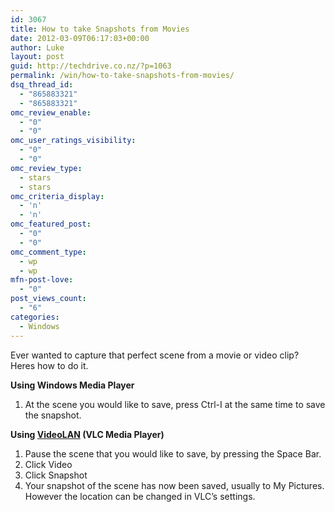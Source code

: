 ```yaml
---
id: 3067
title: How to take Snapshots from Movies
date: 2012-03-09T06:17:03+00:00
author: Luke
layout: post
guid: http://techdrive.co.nz/?p=1063
permalink: /win/how-to-take-snapshots-from-movies/
dsq_thread_id:
  - "865883321"
  - "865883321"
omc_review_enable:
  - "0"
  - "0"
omc_user_ratings_visibility:
  - "0"
  - "0"
omc_review_type:
  - stars
  - stars
omc_criteria_display:
  - 'n'
  - 'n'
omc_featured_post:
  - "0"
  - "0"
omc_comment_type:
  - wp
  - wp
mfn-post-love:
  - "0"
post_views_count:
  - "6"
categories:
  - Windows
---
```

Ever wanted to capture that perfect scene from a movie or video clip? Heres how to do it.

**Using Windows Media Player**

  1. At the scene you would like to save, press Ctrl-I at the same time to save the snapshot.

**Using <a href="http://www.videolan.org/vlc/" target="_blank">VideoLAN</a> (VLC Media Player)**

  1. Pause the scene that you would like to save, by pressing the Space Bar.
  2. Click Video
  3. Click Snapshot
  4. Your snapshot of the scene has now been saved, usually to My Pictures. However the location can be changed in VLC&#8217;s settings.